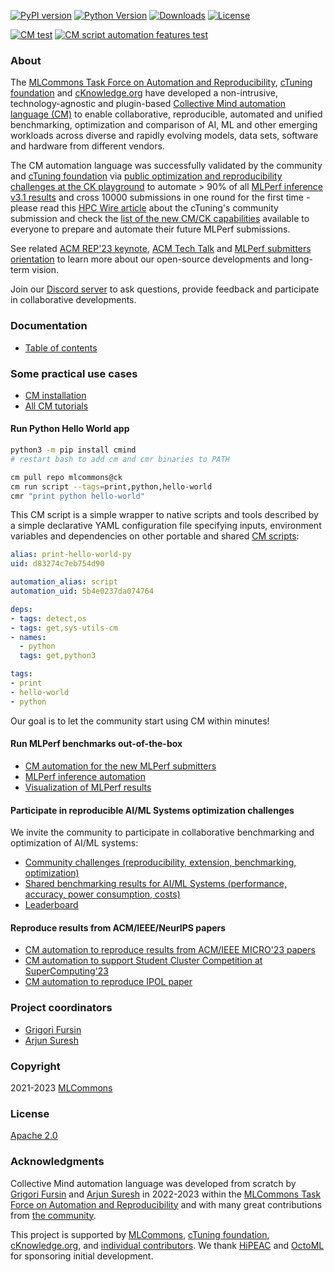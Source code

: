 [![PyPI version](https://badge.fury.io/py/cmind.svg)](https://pepy.tech/project/cmind)
[![Python Version](https://img.shields.io/badge/python-3+-blue.svg)](https://github.com/mlcommons/ck/tree/master/cm/cmind)
[![Downloads](https://pepy.tech/badge/cmind/month)](https://pepy.tech/project/cmind)
[![License](https://img.shields.io/badge/License-Apache%202.0-green)](LICENSE.md)

[![CM test](https://github.com/mlcommons/ck/actions/workflows/test-cm.yml/badge.svg)](https://github.com/mlcommons/ck/actions/workflows/test-cm.yml)
[![CM script automation features test](https://github.com/mlcommons/ck/actions/workflows/test-cm-script-features.yml/badge.svg)](https://github.com/mlcommons/ck/actions/workflows/test-cm-script-features.yml)

### About

The [MLCommons Task Force on Automation and Reproducibility](https://github.com/mlcommons/ck/blob/master/docs/taskforce.md), 
[cTuning foundation](https://cTuning.org) and [cKnowledge.org](https://cKnowledge.org) have developed
a non-intrusive, technology-agnostic and plugin-based [Collective Mind automation language (CM)](https://doi.org/10.5281/zenodo.8105339)
to enable collaborative, reproducible, automated and unified benchmarking, optimization and comparison of AI, ML and other emerging workloads
across diverse and rapidly evolving models, data sets, software and hardware from different vendors.

The CM automation language was successfully validated by the community and [cTuning foundation](https://cTuning.org)
via [public optimization and reproducibility challenges at the CK playground](https://access.cknowledge.org/playground/?action=challenges)
to automate > 90% of all [MLPerf inference v3.1 results](https://mlcommons.org/en/news/mlperf-inference-storage-q323/) 
and cross 10000 submissions in one round for the first time - please read this [HPC Wire article](https://www.hpcwire.com/2023/09/13/mlperf-releases-latest-inference-results-and-new-storage-benchmark)
about the cTuning's community submission and check the [list of the new CM/CK capabilities](https://github.com/mlcommons/ck/blob/master/docs/news-mlperf-v3.1.md) 
available to everyone to prepare and automate their future MLPerf submissions.

See related [ACM REP'23 keynote](https://doi.org/10.5281/zenodo.8105339), 
[ACM Tech Talk](https://learning.acm.org/techtalks/reproducibility) 
and [MLPerf submitters orientation](https://doi.org/10.5281/zenodo.8144274) 
to learn more about our open-source developments and long-term vision.

Join our [Discord server](https://discord.gg/JjWNWXKxwT) to ask questions, provide feedback and participate in collaborative developments.

### Documentation

* [Table of contents](https://github.com/mlcommons/ck/blob/master/docs/README.md)

### Some practical use cases

* [CM installation](https://github.com/mlcommons/ck/blob/master/docs/installation.md)
* [All CM tutorials](https://github.com/mlcommons/ck/blob/master/docs/tutorials)

#### Run Python Hello World app

```bash
python3 -m pip install cmind
# restart bash to add cm and cmr binaries to PATH

cm pull repo mlcommons@ck
cm run script --tags=print,python,hello-world
cmr "print python hello-world"
```

This CM script is a simple wrapper to native scripts and tools
described by a simple declarative YAML configuration file
specifying inputs, environment variables and dependencies on other portable
and shared [CM scripts](https://github.com/mlcommons/ck/tree/master/cm-mlops/script):

```yaml
alias: print-hello-world-py
uid: d83274c7eb754d90

automation_alias: script
automation_uid: 5b4e0237da074764

deps:
- tags: detect,os
- tags: get,sys-utils-cm
- names:
  - python
  tags: get,python3

tags:
- print
- hello-world
- python

```

Our goal is to let the community start using CM within minutes!

#### Run MLPerf benchmarks out-of-the-box

* [CM automation for the new MLPerf submitters](https://doi.org/10.5281/zenodo.8144274)
* [MLPerf inference automation](https://github.com/mlcommons/ck/blob/master/docs/mlperf/inference)
* [Visualization of MLPerf results](https://access.cknowledge.org/playground/?action=experiments)

#### Participate in reproducible AI/ML Systems optimization challenges

We invite the community to participate in collaborative benchmarking and optimization of AI/ML systems:
* [Community challenges (reproducibility, extension, benchmarking, optimization)](https://access.cknowledge.org/playground/?action=challenges)
* [Shared benchmarking results for AI/ML Systems (performance, accuracy, power consumption, costs)](https://access.cknowledge.org/playground/?action=experiments) 
* [Leaderboard](https://access.cknowledge.org/playground/?action=contributors)

#### Reproduce results from ACM/IEEE/NeurIPS papers

* [CM automation to reproduce results from ACM/IEEE MICRO'23 papers](https://github.com/ctuning/cm-reproduce-research-projects)
* [CM automation to support Student Cluster Competition at SuperComputing'23](https://github.com/mlcommons/ck/blob/master/docs/tutorials/sc22-scc-mlperf.md)
* [CM automation to reproduce IPOL paper](https://github.com/mlcommons/ck/blob/master/cm-mlops/script/reproduce-ipol-paper-2022-439/README-extra.md)

### Project coordinators

* [Grigori Fursin](https://cKnowledge.org/gfursin)
* [Arjun Suresh](https://www.linkedin.com/in/arjunsuresh)

### Copyright

2021-2023 [MLCommons](https://mlcommons.org)

### License

[Apache 2.0](LICENSE.md)

### Acknowledgments

Collective Mind automation language was developed from scratch by [Grigori Fursin](https://cKnowledge.org/gfursin) 
and [Arjun Suresh](https://www.linkedin.com/in/arjunsuresh) in 2022-2023
within the [MLCommons Task Force on Automation and Reproducibility](https://github.com/mlcommons/ck/blob/master/docs/taskforce.md)
and with many great contributions from [the community](https://github.com/mlcommons/ck/blob/master/cm/CONTRIBUTING.md).

This project is supported by [MLCommons](https://mlcommons.org), 
[cTuning foundation](https://cTuning.org),
[cKnowledge.org](https://cKnowledge.org),
and [individual contributors](https://github.com/mlcommons/ck/blob/master/cm/CONTRIBUTING.md).
We thank [HiPEAC](https://hipeac.net) and [OctoML](https://octoml.ai) for sponsoring initial development.

